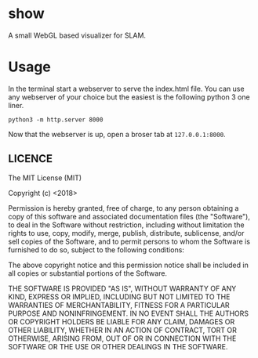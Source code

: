# show

A small WebGL based visualizer for SLAM.


# Usage

In the terminal start a webserver to serve the index.html file. You can
use any webserver of your choice but the easiest is the following python
3 one liner.

    python3 -m http.server 8000

Now that the webserver is up, open a broser tab at `127.0.0.1:8000`.


## LICENCE

The MIT License (MIT)

Copyright (c) <2018>

Permission is hereby granted, free of charge, to any person obtaining
a copy of this software and associated documentation files (the
"Software"), to deal in the Software without restriction, including
without limitation the rights to use, copy, modify, merge, publish,
distribute, sublicense, and/or sell copies of the Software, and to permit
persons to whom the Software is furnished to do so, subject to the
following conditions:

The above copyright notice and this permission notice shall be included in
all copies or substantial portions of the Software.

THE SOFTWARE IS PROVIDED "AS IS", WITHOUT WARRANTY OF ANY KIND, EXPRESS OR
IMPLIED, INCLUDING BUT NOT LIMITED TO THE WARRANTIES OF MERCHANTABILITY,
FITNESS FOR A PARTICULAR PURPOSE AND NONINFRINGEMENT. IN NO EVENT SHALL
THE AUTHORS OR COPYRIGHT HOLDERS BE LIABLE FOR ANY CLAIM, DAMAGES OR OTHER
LIABILITY, WHETHER IN AN ACTION OF CONTRACT, TORT OR OTHERWISE, ARISING
FROM, OUT OF OR IN CONNECTION WITH THE SOFTWARE OR THE USE OR OTHER
DEALINGS IN THE SOFTWARE.
